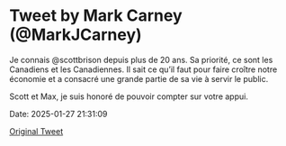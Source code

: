 # Tweet by Mark Carney (@MarkJCarney)

Je connais @scottbrison depuis plus de 20 ans. Sa priorité, ce sont les Canadiens et les Canadiennes. Il sait ce qu’il faut pour faire croître notre économie et a consacré une grande partie de sa vie à servir le public.

Scott et Max, je suis honoré de pouvoir compter sur votre appui.

Date: 2025-01-27 21:31:09

[Original Tweet](https://x.com/MarkJCarney/status/1883991157127913921)
